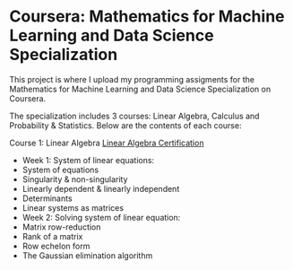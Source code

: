 # Coursera: Mathematics for Machine Learning and Data Science Specialization

This project is where I upload my programming assigments for the Mathematics for Machine Learning and Data Science Specialization on Coursera.


The specialization includes 3 courses: Linear Algebra, Calculus and Probability & Statistics. Below are the contents of each course:


Course 1: Linear Algebra
[Linear Algebra Certification](https://github.com/user-attachments/files/17084046/Coursera.FJSDSDQLX3QQ.1.pdf)
* Week 1: System of linear equations:
 * System of equations
 * Singularity & non-singularity
 * Linearly dependent & linearly independent
 * Determinants
 * Linear systems as matrices
* Week 2: Solving system of linear equation:
 * Matrix row-reduction
 * Rank of a matrix
 * Row echelon form
 * The Gaussian elimination algorithm

